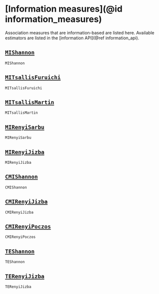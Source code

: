 # [Information measures](@id information_measures)

Association measures that are information-based are listed here. Available estimators
are listed in the [information API](@ref information_api).

## [`MIShannon`](@ref)

```@docs
MIShannon
```

## [`MITsallisFuruichi`](@ref)

```@docs
MITsallisFuruichi
```

## [`MITsallisMartin`](@ref)

```@docs
MITsallisMartin
```

## [`MIRenyiSarbu`](@ref)

```@docs
MIRenyiSarbu
```

## [`MIRenyiJizba`](@ref)

```@docs
MIRenyiJizba
```

## [`CMIShannon`](@ref)

```@docs
CMIShannon
```

## [`CMIRenyiJizba`](@ref)

```@docs
CMIRenyiJizba
```

## [`CMIRenyiPoczos`](@ref)

```@docs
CMIRenyiPoczos
```

## [`TEShannon`](@ref)

```@docs
TEShannon
```

## [`TERenyiJizba`](@ref)

```@docs
TERenyiJizba
```
